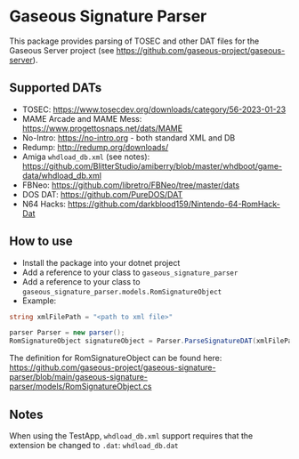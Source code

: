 # Gaseous Signature Parser

This package provides parsing of TOSEC and other DAT files for the Gaseous Server project (see https://github.com/gaseous-project/gaseous-server).

## Supported DATs
* TOSEC: https://www.tosecdev.org/downloads/category/56-2023-01-23
* MAME Arcade and MAME Mess: https://www.progettosnaps.net/dats/MAME
* No-Intro: https://no-intro.org - both standard XML and DB
* Redump: http://redump.org/downloads/
* Amiga `whdload_db.xml` (see notes): https://github.com/BlitterStudio/amiberry/blob/master/whdboot/game-data/whdload_db.xml
* FBNeo: https://github.com/libretro/FBNeo/tree/master/dats
* DOS DAT: https://github.com/PureDOS/DAT
* N64 Hacks: https://github.com/darkblood159/Nintendo-64-RomHack-Dat

## How to use

* Install the package into your dotnet project
* Add a reference to your class to ```gaseous_signature_parser```
* Add a reference to your class to ```gaseous_signature_parser.models.RomSignatureObject```
* Example:
```c#
string xmlFilePath = "<path to xml file>"

parser Parser = new parser();
RomSignatureObject signatureObject = Parser.ParseSignatureDAT(xmlFilePath);
```

The definition for RomSignatureObject can be found here: https://github.com/gaseous-project/gaseous-signature-parser/blob/main/gaseous-signature-parser/models/RomSignatureObject.cs

## Notes
When using the TestApp, `whdload_db.xml` support requires that the extension be changed to `.dat`: `whdload_db.dat`